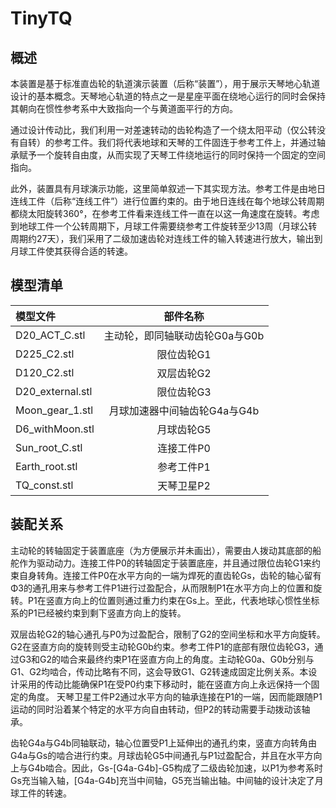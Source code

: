# TinyTQ

## 概述

本装置是基于标准直齿轮的轨道演示装置（后称“装置”），用于展示天琴地心轨道设计的基本概念。天琴地心轨道的特点之一是星座平面在绕地心运行的同时会保持其朝向在惯性参考系中大致指向一个与黄道面平行的方向。

通过设计传动比，我们利用一对差速转动的齿轮构造了一个绕太阳平动（仅公转没有自转）的参考工件。我们将代表地球和天琴的工件固连于参考工件上，并通过轴承赋予一个旋转自由度，从而实现了天琴工件绕地运行的同时保持一个固定的空间指向。

此外，装置具有月球演示功能，这里简单叙述一下其实现方法。参考工件是由地日连线工件（后称“连线工件”）进行位置约束的。由于地日连线在每个地球公转周期都绕太阳旋转360°，在参考工件看来连线工件一直在以这一角速度在旋转。考虑到地球工件一个公转周期下，月球工件需要绕参考工件旋转至少13周（月球公转周期约27天），我们采用了二级加速齿轮对连线工件的输入转速进行放大，输出到月球工件使其获得合适的转速。

## 模型清单

| 模型文件 | 部件名称 |
|:--------| :-----:|
| D20_ACT_C.stl | 主动轮，即同轴联动齿轮G0a与G0b|
| D225_C2.stl |   限位齿轮G1|
|D120_C2.stl  |         双层齿轮G2|
|D20_external.stl  |    限位齿轮G3|
|Moon_gear_1.stl    |   月球加速器中间轴齿轮G4a与G4b|
|D6_withMoon.stl    |   月球齿轮G5|
|Sun_root_C.stl     |   连接工件P0|
|Earth_root.stl     |   参考工件P1|
|TQ_const.stl       |   天琴卫星P2|


## 装配关系

主动轮的转轴固定于装置底座（为方便展示并未画出），需要由人拨动其底部的船舵作为驱动动力。连接工件P0的转轴固定于装置底座，并且通过限位齿轮G1来约束自身转角。连接工件P0在水平方向的一端为焊死的直齿轮Gs，齿轮的轴心留有Φ3的通孔用来与参考工件P1进行过盈配合，从而限制P1在水平方向上的位置和旋转。P1在竖直方向上的位置则通过重力约束在Gs上。至此，代表地球心惯性坐标系的P1已经被约束到剩下竖直方向上的旋转。

双层齿轮G2的轴心通孔与P0为过盈配合，限制了G2的空间坐标和水平方向旋转。G2在竖直方向的旋转则受主动轮G0b约束。参考工件P1的底部有限位齿轮G3，通过G3和G2的啮合来最终约束P1在竖直方向上的角度。主动轮G0a、G0b分别与G1、G2均啮合，传动比略有不同，这会导致G1、G2转速成固定比例关系。本设计采用的传动比能确保P1在受P0约束下移动时，能在竖直方向上永远保持一个固定的角度。
天琴卫星工件P2通过水平方向的轴承连接在P1的一端，因而能跟随P1运动的同时沿着某个特定的水平方向自由转动，但P2的转动需要手动拨动该轴承。

齿轮G4a与G4b同轴联动，轴心位置受P1上延伸出的通孔约束，竖直方向转角由G4a与Gs的啮合进行约束。月球齿轮G5中间通孔与P1过盈配合，并且在水平方向上与G4b啮合。因此，Gs-[G4a-G4b]-G5构成了二级齿轮加速，以P1为参考系时Gs充当输入轴，[G4a-G4b]充当中间轴，G5充当输出轴。中间轴的设计决定了月球工件的转速。
